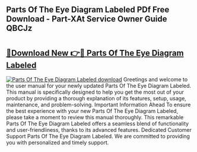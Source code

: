 ## Parts Of The Eye Diagram Labeled PDf Free Download - Part-XAt Service Owner Guide QBCJz

# <h2><a href="http://dfs8uwg.blite.top/?on=Parts+Of+The+Eye+Diagram+Labeled">🔗Download New 👉🔴 Parts Of The Eye Diagram Labeled</a></h2>

[![Parts Of The Eye Diagram Labeled download](https://i.imgur.com/lujVjoI.png)](http://dfs8uwg.blite.top/?on=Parts+Of+The+Eye+Diagram+Labeled)
Greetings and welcome to the user manual for your newly updated Parts Of The Eye Diagram Labeled. This manual is specifically designed to help you get the most out of your product by providing a thorough explanation of its features, setup, usage, maintenance, and problem-solving. Important Information Ahead To ensure the best experience with your new Parts Of The Eye Diagram Labeled, please take a moment to review this manual thoroughly. This remarkable Parts Of The Eye Diagram Labeled offers a seamless blend of functionality and user-friendliness, thanks to its advanced features. Dedicated Customer Support Parts Of The Eye Diagram Labeled. We are committed to providing you with personalized and timely support.
